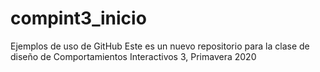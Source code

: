 # compint3_inicio
Ejemplos de uso de GitHub
Este es un nuevo repositorio para la clase de diseño de Comportamientos Interactivos 3, Primavera 2020

